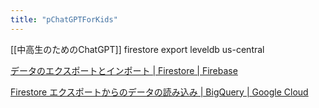 ```yaml
---
title: "pChatGPTForKids"
---
```


[[中高生のためのChatGPT]]
firestore export
leveldb
us-central

[データのエクスポートとインポート | Firestore | Firebase](https://firebase.google.com/docs/firestore/manage-data/export-import?hl=ja)

[Firestore エクスポートからのデータの読み込み | BigQuery | Google Cloud](https://cloud.google.com/bigquery/docs/loading-data-cloud-firestore?hl=ja)
